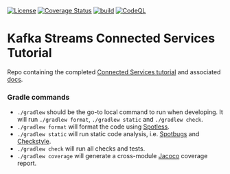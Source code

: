 [![License](https://img.shields.io/badge/License-Apache%202.0-blue.svg)](https://opensource.org/licenses/Apache-2.0)
[![Coverage Status](https://coveralls.io/repos/github/creek-service/ks-connected-services-demo/badge.svg?branch=main)](https://coveralls.io/github/creek-service/ks-connected-services-demo?branch=main)
[![build](https://github.com/creek-service/ks-connected-services-demo/actions/workflows/build.yml/badge.svg)](https://github.com/creek-service/ks-connected-services-demo/actions/workflows/build.yml)
[![CodeQL](https://github.com/creek-service/ks-connected-services-demo/actions/workflows/codeql.yml/badge.svg)](https://github.com/creek-service/ks-connected-services-demo/actions/workflows/codeql.yml)

# Kafka Streams Connected Services Tutorial

Repo containing the completed [Connected Services tutorial](https://www.creekservice.org/ks-connected-services-demo)
and associated [docs](docs/README.md).

### Gradle commands

* `./gradlew` should be the go-to local command to run when developing.
              It will run `./gradlew format`, `./gradlew static` and `./gradlew check`.
* `./gradlew format` will format the code using [Spotless][spotless].
* `./gradlew static` will run static code analysis, i.e. [Spotbugs][spotbugs] and [Checkstyle][checkstyle].
* `./gradlew check` will run all checks and tests.
* `./gradlew coverage` will generate a cross-module [Jacoco][jacoco] coverage report.

[spotless]: https://github.com/diffplug/spotless
[spotbugs]: https://spotbugs.github.io/
[checkstyle]: https://checkstyle.sourceforge.io/
[jacoco]: https://www.jacoco.org/jacoco/trunk/doc/
